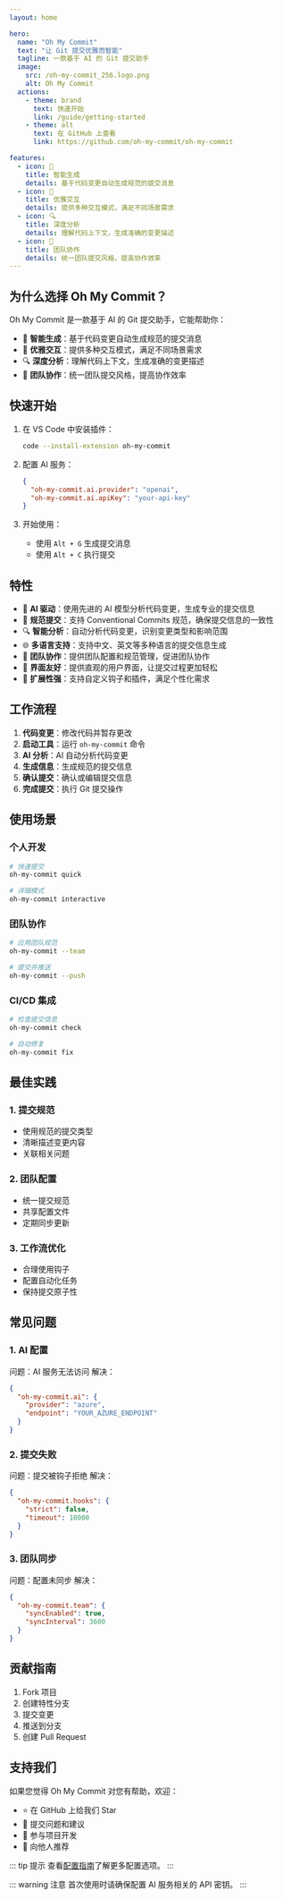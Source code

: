 ```yaml
---
layout: home

hero:
  name: "Oh My Commit"
  text: "让 Git 提交优雅而智能"
  tagline: 一款基于 AI 的 Git 提交助手
  image:
    src: /oh-my-commit_256.logo.png
    alt: Oh My Commit
  actions:
    - theme: brand
      text: 快速开始
      link: /guide/getting-started
    - theme: alt
      text: 在 GitHub 上查看
      link: https://github.com/oh-my-commit/oh-my-commit

features:
  - icon: 🤖
    title: 智能生成
    details: 基于代码变更自动生成规范的提交消息
  - icon: 🎨
    title: 优雅交互
    details: 提供多种交互模式，满足不同场景需求
  - icon: 🔍
    title: 深度分析
    details: 理解代码上下文，生成准确的变更描述
  - icon: 🤝
    title: 团队协作
    details: 统一团队提交风格，提高协作效率
---
```


## 为什么选择 Oh My Commit？

Oh My Commit 是一款基于 AI 的 Git 提交助手，它能帮助你：

- 🤖 **智能生成**：基于代码变更自动生成规范的提交消息
- 🎨 **优雅交互**：提供多种交互模式，满足不同场景需求
- 🔍 **深度分析**：理解代码上下文，生成准确的变更描述
- 🤝 **团队协作**：统一团队提交风格，提高协作效率

## 快速开始

1. 在 VS Code 中安装插件：

   ```bash
   code --install-extension oh-my-commit
   ```

2. 配置 AI 服务：

   ```json
   {
     "oh-my-commit.ai.provider": "openai",
     "oh-my-commit.ai.apiKey": "your-api-key"
   }
   ```

3. 开始使用：
   - 使用 `Alt + G` 生成提交消息
   - 使用 `Alt + C` 执行提交

## 特性

- 🤖 **AI 驱动**：使用先进的 AI 模型分析代码变更，生成专业的提交信息
- 📝 **规范提交**：支持 Conventional Commits 规范，确保提交信息的一致性
- 🔍 **智能分析**：自动分析代码变更，识别变更类型和影响范围
- 🌐 **多语言支持**：支持中文、英文等多种语言的提交信息生成
- 🤝 **团队协作**：提供团队配置和规范管理，促进团队协作
- 🎨 **界面友好**：提供直观的用户界面，让提交过程更加轻松
- 🔌 **扩展性强**：支持自定义钩子和插件，满足个性化需求

## 工作流程

1. **代码变更**：修改代码并暂存更改
2. **启动工具**：运行 `oh-my-commit` 命令
3. **AI 分析**：AI 自动分析代码变更
4. **生成信息**：生成规范的提交信息
5. **确认提交**：确认或编辑提交信息
6. **完成提交**：执行 Git 提交操作

## 使用场景

### 个人开发

```bash
# 快速提交
oh-my-commit quick

# 详细模式
oh-my-commit interactive
```

### 团队协作

```bash
# 应用团队规范
oh-my-commit --team

# 提交并推送
oh-my-commit --push
```

### CI/CD 集成

```bash
# 检查提交信息
oh-my-commit check

# 自动修复
oh-my-commit fix
```

## 最佳实践

### 1. 提交规范

- 使用规范的提交类型
- 清晰描述变更内容
- 关联相关问题

### 2. 团队配置

- 统一提交规范
- 共享配置文件
- 定期同步更新

### 3. 工作流优化

- 合理使用钩子
- 配置自动化任务
- 保持提交原子性

## 常见问题

### 1. AI 配置

问题：AI 服务无法访问
解决：

```json
{
  "oh-my-commit.ai": {
    "provider": "azure",
    "endpoint": "YOUR_AZURE_ENDPOINT"
  }
}
```

### 2. 提交失败

问题：提交被钩子拒绝
解决：

```json
{
  "oh-my-commit.hooks": {
    "strict": false,
    "timeout": 10000
  }
}
```

### 3. 团队同步

问题：配置未同步
解决：

```json
{
  "oh-my-commit.team": {
    "syncEnabled": true,
    "syncInterval": 3600
  }
}
```

## 贡献指南

1. Fork 项目
2. 创建特性分支
3. 提交变更
4. 推送到分支
5. 创建 Pull Request

## 支持我们

如果您觉得 Oh My Commit 对您有帮助，欢迎：

- ⭐️ 在 GitHub 上给我们 Star
- 📝 提交问题和建议
- 🤝 参与项目开发
- 📢 向他人推荐

::: tip 提示
查看[配置指南](/guide/configuration)了解更多配置选项。
:::

::: warning 注意
首次使用时请确保配置 AI 服务相关的 API 密钥。
:::
